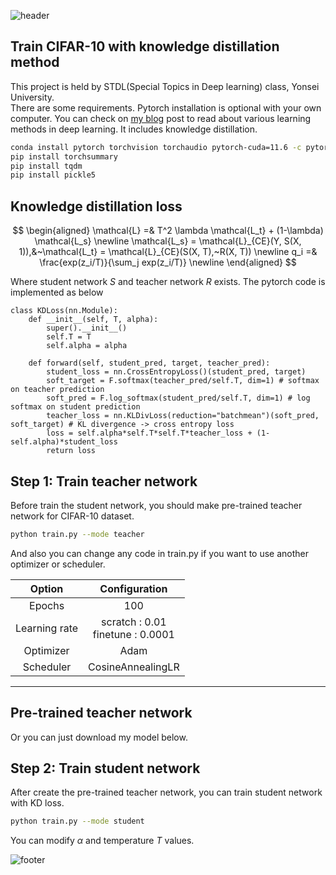 ![header](https://capsule-render.vercel.app/api?type=waving&color=timeGradient&height=250&section=header&text=Knowledge%20Distillation%20with%20Pytorch&fontSize=45&animation=fadeIn&fontColor=FFFFFF&fontAlignY=40)
<!-- 
<p align="center"><a href="#">
    <img src="https://capsule-render.vercel.app/api?type=waving&color=0:F9D976,100:F39F86&height=250&section=header&text="Knowledge distillation" &fontSize=40&animation=fadeIn&fontColor=FFFFFF&fontAlignY=40" alt="header" />
</a></p>
 -->

## Train CIFAR-10 with knowledge distillation method
This project is held by STDL(Special Topics in Deep learning) class, Yonsei University.   
There are some requirements. Pytorch installation is optional with your own computer.
You can check on [my blog](https://junia3.github.io/blog/transfer) post to read about various learning methods in deep learning. It includes knowledge distillation. 

```bash
conda install pytorch torchvision torchaudio pytorch-cuda=11.6 -c pytorch -c nvidia
pip install torchsummary
pip install tqdm
pip install pickle5
```

## Knowledge distillation loss
$$ 
\begin{aligned}
  \mathcal{L} =& T^2 \lambda \mathcal{L_t} + (1-\lambda) \mathcal{L_s} \newline
  \mathcal{L_s} = \mathcal{L}_{CE}(Y, S(X, 1)),&~\mathcal{L_t} = \mathcal{L}_{CE}(S(X, T),~R(X, T)) \newline
  q_i =& \frac{exp(z_i/T)}{\sum_j exp(z_i/T)} \newline
\end{aligned}
$$

Where student network $S$ and teacher network $R$ exists. The pytorch code is implemented as below

```python3
class KDLoss(nn.Module):
    def __init__(self, T, alpha):
        super().__init__()
        self.T = T
        self.alpha = alpha

    def forward(self, student_pred, target, teacher_pred):
        student_loss = nn.CrossEntropyLoss()(student_pred, target)
        soft_target = F.softmax(teacher_pred/self.T, dim=1) # softmax on teacher prediction
        soft_pred = F.log_softmax(student_pred/self.T, dim=1) # log softmax on student prediction
        teacher_loss = nn.KLDivLoss(reduction="batchmean")(soft_pred, soft_target) # KL divergence -> cross entropy loss
        loss = self.alpha*self.T*self.T*teacher_loss + (1-self.alpha)*student_loss
        return loss
```

## Step 1: Train teacher network
Before train the student network, you should make pre-trained teacher network for CIFAR-10 dataset.

```bash
python train.py --mode teacher
```

And also you can change any code in train.py if you want to use another optimizer or scheduler.

|Option|Configuration|
|:---:|:---:|
|Epochs|100|
|Learning rate|scratch : 0.01<br>finetune : 0.0001|
|Optimizer|Adam|
|Scheduler|CosineAnnealingLR|

---

## Pre-trained teacher network
Or you can just download my model below.

## Step 2: Train student network
After create the pre-trained teacher network, you can train student network with KD loss.

```bash
python train.py --mode student
```
You can modify $\alpha$ and temperature $T$ values.

![footer](https://capsule-render.vercel.app/api?type=waving&color=timeGradient&height=150&section=footer&animation=fadeIn&fontColor=FFFFFF&fontAlignY=40)
